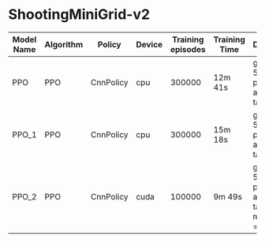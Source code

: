 # ShootingMiniGrid-v2

| Model Name | Algorithm | Policy | Device | Training<br/>episodes | Training Time | Description |
|----------|-----------|--------|--------|------------------|------------|-------------|
|PPO|PPO|CnnPolicy|cpu|300000| 12m 41s|grid_size = 5, static position for agent and target|
|PPO_1|PPO|CnnPolicy|cpu|300000| 15m 18s|grid_size = 5, static position for agent and target|
|PPO_2|PPO|CnnPolicy|cuda|100000| 9m 49s|grid_size = 5, static position for agent and target, max_steps = 50|
